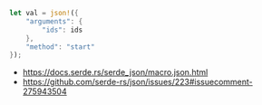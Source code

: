 ```rust
let val = json!({
    "arguments": {
        "ids": ids
    },
    "method": "start"
});
```

- https://docs.serde.rs/serde_json/macro.json.html
- https://github.com/serde-rs/json/issues/223#issuecomment-275943504